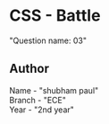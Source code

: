 # CSS - Battle
"Question name: 03"

## Author

Name - "shubham paul" <br>
Branch - "ECE" <br>
Year - "2nd year" <br>